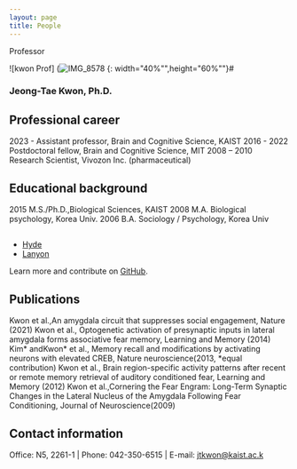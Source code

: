```yaml
---
layout: page
title: People
---
```


<p class="message">
  Professor
</p>

![kwon Prof] (![IMG_8578](https://github.com/KAISTCNNlab/KAISTCNNlab.github.io/assets/133527239/104f1f11-2b81-4e98-b5d4-867de949bb1b) {: width="40%"",height="60%""}#

### Jeong-Tae Kwon, Ph.D.

## Professional career
2023 -          Assistant professor, Brain and Cognitive Science, KAIST
2016 - 2022     Postdoctoral fellow, Brain and Cognitive Science, MIT
2008 – 2010     Research Scientist, Vivozon Inc. (pharmaceutical)

## Educational background
2015            M.S./Ph.D.,Biological Sciences, KAIST
2008            M.A. Biological psychology, Korea Univ.
2006            B.A. Sociology / Psychology, Korea Univ

## 
* [Hyde](http://hyde.getpoole.com)
* [Lanyon](http://lanyon.getpoole.com)

Learn more and contribute on [GitHub](https://github.com/poole).

## Publications
Kwon et al.,An amygdala circuit that suppresses social engagement, Nature (2021)
Kwon et al., Optogenetic activation of presynaptic inputs in lateral amygdala forms associative fear memory, Learning and Memory (2014) 
Kim* andKwon* et al., Memory recall and modifications by activating neurons with elevated CREB, Nature neuroscience(2013, *equal contribution)
Kwon et al., Brain region-specific activity patterns after recent or remote memory retrieval of auditory conditioned fear, Learning and Memory (2012)
Kwon et al.,Cornering the Fear Engram: Long-Term Synaptic Changes in the Lateral Nucleus of the Amygdala Following Fear Conditioning, Journal of Neuroscience(2009)

## Contact information
Office: N5, 2261-1   |   Phone: 042-350-6515   |   E-mail: jtkwon@kaist.ac.k
